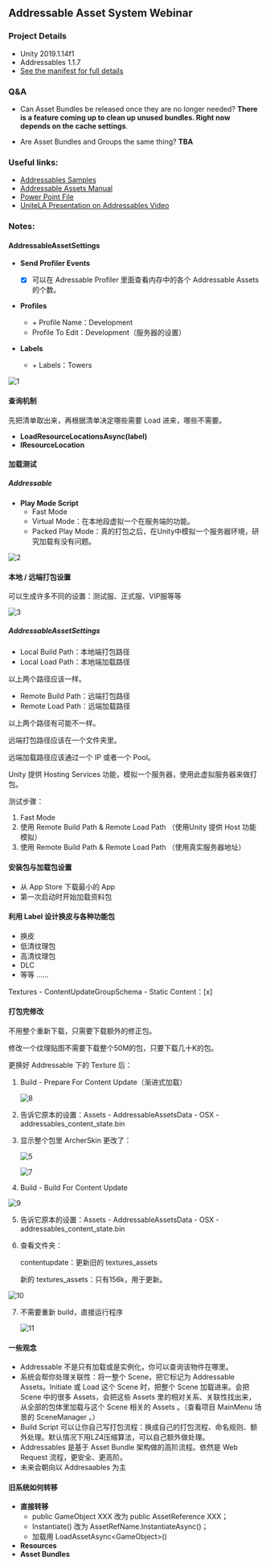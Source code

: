 ## Addressable Asset System Webinar

### Project Details
* Unity 2019.1.14f1
* Addressables 1.1.7
* [See the manifest for full details](https://github.com/Unity-Technologies/AddressableAssetsWebinar/blob/master/00_BaseProject/Packages/manifest.json)

### Q&A
* Can Asset Bundles be released once they are no longer needed? 
**There is a feature coming up to clean up unused bundles. Right now depends on the cache settings**.

* Are Asset Bundles and Groups the same thing?
**TBA**

### Useful links:
* [Addressables Samples](https://github.com/Unity-Technologies/Addressables-Sample)
* [Addressable Assets Manual](https://docs.unity3d.com/Packages/com.unity.addressables@0.4/manual/index.html)
* [Power Point File](https://drive.google.com/file/d/18BYrm4mgurjNgvjFYOtWgRfVGG6q5E1p/view?usp=sharing)
* [UniteLA Presentation on Addressables Video](https://www.youtube.com/watch?v=U8-yh5nC1Mg)



### Notes:

#### AddressableAssetSettings

- **Send Profiler Events**
  - [x] 可以在 Adressable Profiler 里面查看内存中的各个 Addressable Assets 的个数。
- **Profiles** 
  - \+ Profile Name：Development
  - Profile To Edit：Development（服务器的设置）

- **Labels**
  - \+ Labels：Towers

![1](PicForMD/1.png)

#### 查询机制

先把清单取出来，再根据清单决定哪些需要 Load 进来，哪些不需要。

- **LoadResourceLocationsAsync(label)**
- **IResourceLocation**



#### 加载测试

##### Addressable

- **Play Mode Script**
  - Fast Mode
  - Virtual Mode：在本地段虚拟一个在服务端的功能。
  - Packed Play Mode：真的打包之后，在Unity中模拟一个服务器环境，研究加载有没有问题。

![2](PicForMD/2.png)



#### 本地 / 远端打包设置

可以生成许多不同的设置：测试服、正式服、VIP服等等

![3](PicForMD/3.png)

##### AddressableAssetSettings

- Local Build Path：本地端打包路径
- Local Load Path：本地端加载路径

以上两个路径应该一样。

- Remote Build Path：远端打包路径
- Remote Load Path：远端加载路径

以上两个路径有可能不一样。

远端打包路径应该在一个文件夹里。

远端加载路径应该通过一个 IP 或者一个 Pool。

Unity 提供 Hosting Services 功能，模拟一个服务器，使用此虚拟服务器来做打包。

测试步骤：

1. Fast Mode
2. 使用 Remote Build Path & Remote Load Path （使用Unity 提供 Host 功能模拟）
3. 使用 Remote Build Path & Remote Load Path （使用真实服务器地址）



#### 安装包与加载包设置

- 从 App Store 下载最小的 App
- 第一次启动时开始加载资料包



#### 利用 Label 设计换皮与各种功能包

- 换皮
- 低清纹理包
- 高清纹理包
- DLC
- 等等 ……



Textures - ContentUpdateGroupSchema - Static Content：[x]

#### 打包完修改

不用整个重新下载，只需要下载额外的修正包。

修改一个纹理贴图不需要下载整个50M的包，只要下载几十K的包。

更换好 Addressable 下的 Texture 后：

1. Build - Prepare For Content Update（渐进式加载）

   ![8](PicForMD/8.png)

2. 告诉它原本的设置：Assets - AddressableAssetsData - OSX - addressables_content_state.bin

3. 显示整个包里 ArcherSkin 更改了：

   ![5](PicForMD/5.png)

   ![7](PicForMD/7.png)

4. Build - Build For Content Update

![9](PicForMD/9.png)

5. 告诉它原本的设置：Assets - AddressableAssetsData - OSX - addressables_content_state.bin

6. 查看文件夹：

   contentupdate：更新旧的 textures_assets

   新的 textures_assets：只有156k，用于更新。

![10](PicForMD/10.png)

7. 不需要重新 build，直接运行程序

   ![11](PicForMD/11.png)



#### 一些观念

- Addressable 不是只有加载或是实例化，你可以查询该物件在哪里。
- 系统会帮你处理关联性：将一整个 Scene，把它标记为 Addressable Assets。Initiate 或 Load 这个 Scene 时，把整个 Scene 加载进来。会把 Scene 中的很多 Assets，会把这些 Assets 里的相对关系、关联性找出来，从全部的包体里加载与这个 Scene 相关的 Assets 。（查看项目 MainMenu 场景的 SceneManager 。）
- Build Script 可以让你自己写打包流程：换成自己的打包流程、命名规则、额外处理。默认情况下用LZ4压缩算法，可以自己额外做处理。
- Addressables 是基于 Asset Bundle 架构做的高阶流程。依然是 Web Request 流程，更安全、更高阶。
- 未来会朝向以 Addresaables 为主



#### 旧系统如何转移

- **直接转移**
  - public GameObject XXX 改为 public AssetReference XXX；
  - Instantiate() 改为 AssetRefName.InstantiateAsync()；
  - 加载用 LoadAssetAsync\<GameObject\>()
- **Resources**
- **Asset Bundles**

